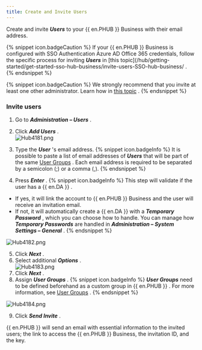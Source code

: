 ```yaml
---
title: Create and Invite Users
---
```

Create and invite ***Users*** to your {{ en.PHUB }} Business with their email address.  

{% snippet icon.badgeCaution %} 
If your {{ en.PHUB }} Business is configured with SSO Authentication Azure AD Office 365 credentials, follow the specific process for inviting ***Users*** in [this topic](/hub/getting-started/get-started-sso-hub-business/invite-users-SSO-hub-business/ . 
{% endsnippet %}
 
{% snippet icon.badgeCaution %} 
We strongly recommend that you invite at least one other administrator. Learn how in [this topic](/hub/web-interface/hub-overview/administration/management/users/administrator-invite/) . 
{% endsnippet %}
 
### Invite users 
1. Go to ***Administration – Users*** . 
1. Click ***Add Users*** .  
![Hub4181.png](/img/en/hub/Hub4181.png) 
1. Type the ***User***  's email address. 
{% snippet icon.badgeInfo %} 
It is possible to paste a list of email addresses of ***Users*** that will be part of the same [User Groups](/hub/web-interface/hub-overview/administration/management/user-groups/) . Each email address is required to be separated by a semicolon (;) or a comma (,). 
{% endsnippet %}
 
4. Press ***Enter*** . 
{% snippet icon.badgeInfo %} 
This step will validate if the user has a {{ en.DA }} .  

* If yes, it will link the account to {{ en.PHUB }} Business and the user will receive an invitation email. 
* If not, it will automatically create a {{ en.DA }} with a ***Temporary Password*** , which you can choose how to handle. You can manage how ***Temporary Passwords*** are handled in ***Administration – System Settings – General*** . 
{% endsnippet %}
 

![Hub4182.png](/img/en/hub/Hub4182.png)  

5. Click ***Next*** . 
1. Select additional ***Options*** .  
![Hub4183.png](/img/en/hub/Hub4183.png) 
1. Click ***Next*** . 
1. Assign ***User Groups*** . 
{% snippet icon.badgeInfo %} 
***User Groups*** need to be defined beforehand as a custom group in {{ en.PHUB }} . For more information, see [User Groups](/hub/web-interface/hub-overview/administration/management/user-groups/) . 
{% endsnippet %}
 

![Hub4184.png](/img/en/hub/Hub4184.png)  

9. Click ***Send Invite*** .  

{{ en.PHUB }} will send an email with essential information to the invited users; the link to access the {{ en.PHUB }} Business, the invitation ID, and the key. 

